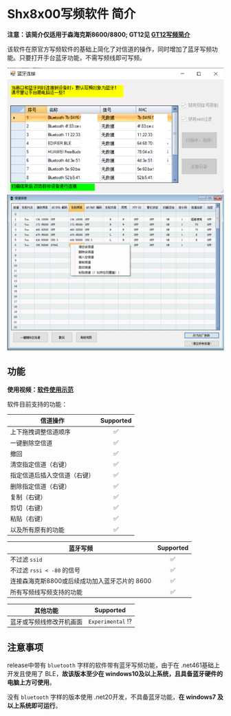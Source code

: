 # Shx8x00写频软件 简介

**注意：该简介仅适用于森海克斯8600/8800; GT12见 [GT12写频简介](../GT12/readme.md)**

该软件在原官方写频软件的基础上简化了对信道的操作，同时增加了蓝牙写频功能。只要打开手台蓝牙功能，不需写频线即可写频。

<img src="./readme_shx8x00/image-20240118150904988.png" alt="image-20240118150904988" style="zoom: 67%;" />

<img src="./readme_shx8x00/image-20240113121213939.png" alt="image-20240113121213939" style="zoom:50%;" />

## 功能

**使用视频：[软件使用示范](https://www.bilibili.com/video/BV1Et4y1R7ax/)**

软件目前支持的功能：

  | 信道操作                     |     Supported      |
  | ---------------------------- | :----------------: |
  | 上下拖拽调整信道顺序         | :white_check_mark: |
  | 一键删除空信道               | :white_check_mark: |
  | 撤回                         | :white_check_mark: |
  | 清空指定信道（右键）         | :white_check_mark: |
  | 指定信道后插入空信道（右键） | :white_check_mark: |
  | 删除指定信道（右键）         | :white_check_mark: |
  | 复制（右键）                 | :white_check_mark: |
  | 剪切（右键）                 | :white_check_mark: |
  | 粘贴（右键）                 | :white_check_mark: |
  | 以及所有原有的功能           | :white_check_mark: |

  | 蓝牙写频                                      |     Supported      |
  | --------------------------------------------- | :----------------: |
  | 不过滤 `ssid`                                 | :white_check_mark: |
  | 不过滤 `rssi < -80` 的信号                    | :white_check_mark: |
  | 连接森海克斯8800或后续成功加入蓝牙芯片的 8600 | :white_check_mark: |
  | 所有写频线写频支持的功能                      | :white_check_mark: |
  
  | 其他功能                 |          Supported           |
  | ------------------------ | :--------------------------: |
  | 蓝牙或写频线修改开机画面 | `Experimental` :interrobang: |

## 注意事项

release中带有 `bluetooth` 字样的软件带有蓝牙写频功能，由于在 .net461基础上开发且使用了 BLE，**故该版本至少在 windows10及以上系统，且具备蓝牙硬件的电脑上方可使用**。

没有 `bluetooth` 字样的版本使用 .net20开发，不具备蓝牙功能，**在 windows7 及以上系统即可运行**。